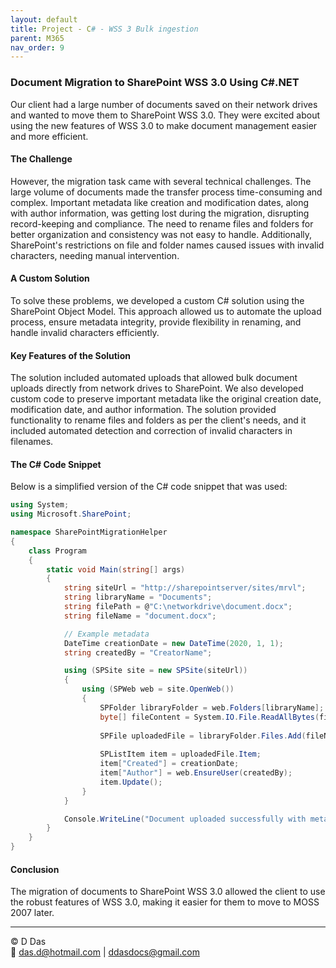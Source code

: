 ```yaml
---
layout: default
title: Project - C# - WSS 3 Bulk ingestion
parent: M365
nav_order: 9
---
```

### Document Migration to SharePoint WSS 3.0 Using C#.NET

Our client had a large number of documents saved on their network drives and wanted to move them to SharePoint WSS 3.0. They were excited about using the new features of WSS 3.0 to make document management easier and more efficient.

#### The Challenge

However, the migration task came with several technical challenges. The large volume of documents made the transfer process time-consuming and complex. Important metadata like creation and modification dates, along with author information, was getting lost during the migration, disrupting record-keeping and compliance. The need to rename files and folders for better organization and consistency was not easy to handle. Additionally, SharePoint's restrictions on file and folder names caused issues with invalid characters, needing manual intervention.

#### A Custom Solution

To solve these problems, we developed a custom C# solution using the SharePoint Object Model. This approach allowed us to automate the upload process, ensure metadata integrity, provide flexibility in renaming, and handle invalid characters efficiently.

#### Key Features of the Solution

The solution included automated uploads that allowed bulk document uploads directly from network drives to SharePoint. We also developed custom code to preserve important metadata like the original creation date, modification date, and author information. The solution provided functionality to rename files and folders as per the client's needs, and it included automated detection and correction of invalid characters in filenames.

#### The C# Code Snippet

Below is a simplified version of the C# code snippet that was used:

```csharp
using System;
using Microsoft.SharePoint;

namespace SharePointMigrationHelper
{
    class Program
    {
        static void Main(string[] args)
        {
            string siteUrl = "http://sharepointserver/sites/mrvl";
            string libraryName = "Documents";
            string filePath = @"C:\networkdrive\document.docx";
            string fileName = "document.docx";

            // Example metadata
            DateTime creationDate = new DateTime(2020, 1, 1);
            string createdBy = "CreatorName";

            using (SPSite site = new SPSite(siteUrl))
            {
                using (SPWeb web = site.OpenWeb())
                {
                    SPFolder libraryFolder = web.Folders[libraryName];
                    byte[] fileContent = System.IO.File.ReadAllBytes(filePath);
                    
                    SPFile uploadedFile = libraryFolder.Files.Add(fileName, fileContent, true);
                    
                    SPListItem item = uploadedFile.Item;
                    item["Created"] = creationDate;
                    item["Author"] = web.EnsureUser(createdBy);
                    item.Update();
                }
            }

            Console.WriteLine("Document uploaded successfully with metadata.");
        }
    }
}
```

#### Conclusion

The migration of documents to SharePoint WSS 3.0 allowed the client to use the robust features of WSS 3.0, making it easier for them to move to MOSS 2007 later.

---
© D Das  
📧 [das.d@hotmail.com](mailto:das.d@hotmail.com) | [ddasdocs@gmail.com](mailto:ddasdocs@gmail.com)
